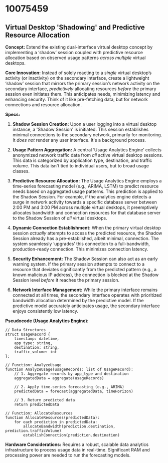 # 10075459

## Virtual Desktop 'Shadowing' and Predictive Resource Allocation

**Concept:** Extend the existing dual-interface virtual desktop concept by implementing a ‘shadow’ session coupled with predictive resource allocation based on observed usage patterns *across multiple* virtual desktops.

**Core Innovation:** Instead of solely reacting to a *single* virtual desktop’s activity (or inactivity) on the secondary interface, create a lightweight ‘shadow’ session that mirrors the primary session’s network activity on the secondary interface, *predictively* allocating resources *before* the primary session even initiates them. This anticipates needs, minimizing latency and enhancing security.  Think of it like pre-fetching data, but for network connections and resource allocation.

**Specs:**

1.  **Shadow Session Creation:** Upon a user logging into a virtual desktop instance, a 'Shadow Session' is initiated. This session establishes minimal connections to the secondary network, primarily for monitoring.  It *does not* render any user interface.  It's a background process.

2.  **Usage Pattern Aggregation:**  A central ‘Usage Analytics Engine’ collects anonymized network traffic data from *all* active virtual desktop sessions. This data is categorized by application type, destination, and traffic volume. This data isn't tied to individual users, but to broad usage classes.

3.  **Predictive Resource Allocation:** The Usage Analytics Engine employs a time-series forecasting model (e.g., ARIMA, LSTM) to predict resource needs based on aggregated usage patterns. This prediction is applied to the Shadow Session.  For example, if the analytics engine detects a surge in network activity towards a specific database server between 2:00 PM and 3:00 PM across multiple virtual desktops, it preemptively allocates bandwidth and connection resources for that database server to the Shadow Session of *all* virtual desktops.

4.  **Dynamic Connection Establishment:**  When the primary virtual desktop session *actually* attempts to access the predicted resource, the Shadow Session already has a pre-established, albeit minimal, connection. The system seamlessly ‘upgrades’ this connection to a full-bandwidth, production-ready connection. This minimizes connection latency.

5.  **Security Enhancement:** The Shadow Session can also act as an early warning system. If the primary session attempts to connect to a resource that deviates significantly from the predicted pattern (e.g., a known malicious IP address), the connection is blocked at the Shadow Session level *before* it reaches the primary session.

6. **Network Interface Management:** While the primary interface remains connected at all times, the secondary interface operates with prioritized bandwidth allocation determined by the predictive model. If the predictive model accurately anticipates usage, the secondary interface enjoys consistently low latency.

**Pseudocode (Usage Analytics Engine):**

```
// Data Structures
struct UsageRecord {
    timestamp: datetime,
    app_type: string,
    destination: string,
    traffic_volume: int
};

// Function: AnalyzeUsage
function AnalyzeUsage(usageRecords: list of UsageRecord):
    // 1. Aggregate records by app_type and destination
    aggregatedData = aggregate(usageRecords)

    // 2. Apply time-series forecasting (e.g., ARIMA)
    predictedData = forecast(aggregatedData, timeHorizon)

    // 3. Return predicted data
    return predictedData

// Function: AllocateResources
function AllocateResources(predictedData):
    for each prediction in predictedData:
        allocateBandwidth(prediction.destination, prediction.trafficVolume)
        establishConnection(prediction.destination)
```

**Hardware Considerations:**  Requires a robust, scalable data analytics infrastructure to process usage data in real-time.  Significant RAM and processing power are needed to run the forecasting models.